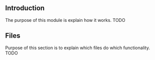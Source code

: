 ## Introduction
The purpose of this module is explain how it works. TODO
## Files
Purpose of this section is to explain which files do which functionality. TODO
